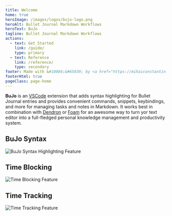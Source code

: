 ```yaml
---
title: Welcome
home: true
heroImage: /images/logos/bujo-logo.png
heroAlt: Bullet Journal Markdown Workflows
heroText: BuJo
tagline: Bullet Journal Markdown Workflows
actions:
  - text: Get Started
    link: /guide/
    type: primary
  - text: Reference
    link: /reference/
    type: secondary
footer: Made with &#10084;&#65039; by <a href="https://mihaiconstantin.com" target="_blank">Mihai Constantin</a><br><div class="license">MIT licensed</div>
footerHtml: true
pageClass: page-home
---
```


<div class="main-text">
<div class="main-text-content">

**BuJo** is an [VSCode](https://code.visualstudio.com/) extension that adds
syntax highlighting for Bullet Journal entries and provides convenient commands,
snippets, keybindings, and more for managing tasks and notes in Markdown. It
works best in combination with [Dendron](https://github.com/dendronhq/dendron)
or [Foam](https://github.com/foambubble/foam) for an awesome way to turn yor
text editor into a full-fledged personal knowledge management and productivity
system.

</div>
</div>

<!-- Features. -->
<div class="features">
    <!-- Feature 1. -->
    <div class="feature">
        <h2>BuJo Syntax</h2>
        <p>
            <img src="/images/features/bujo-syntax-highlighting-colored-entries.png" alt="BuJo Syntax Highlighting Feature">
        </p>
    </div>
    <!-- Feature 2. -->
    <div class="feature">
        <h2>Time Blocking</h2>
        <p>
            <img src="/images/features/bujo-syntax-highlighting-time-blocking.png" alt="Time Blocking Feature">
        </p>
    </div>
    <!-- Feature 3. -->
    <div class="feature">
        <h2>Time Tracking</h2>
        <p>
            <img src="/images/features/bujo-syntax-highlighting-time-tracking.png" alt="Time Tracking Feature">
        </p>
    </div>
</div>
